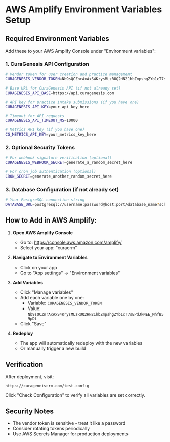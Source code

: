 # AWS Amplify Environment Variables Setup

## Required Environment Variables

Add these to your AWS Amplify Console under "Environment variables":

### 1. CuraGenesis API Configuration

```bash
# Vendor token for user creation and practice management
CURAGENESIS_VENDOR_TOKEN=Nb9sQCZnrAxAxS4KrysMLzRUQ2HN21hbZmpshgZYb1cT7sEPdJkNEE_MhfB59pDt

# Base URL for CuraGenesis API (if not already set)
CURAGENESIS_API_BASE=https://api.curagenesis.com

# API key for practice intake submissions (if you have one)
CURAGENESIS_API_KEY=your_api_key_here

# Timeout for API requests
CURAGENESIS_API_TIMEOUT_MS=10000

# Metrics API key (if you have one)
CG_METRICS_API_KEY=your_metrics_key_here
```

### 2. Optional Security Tokens

```bash
# For webhook signature verification (optional)
CURAGENESIS_WEBHOOK_SECRET=generate_a_random_secret_here

# For cron job authentication (optional)
CRON_SECRET=generate_another_random_secret_here
```

### 3. Database Configuration (if not already set)

```bash
# Your PostgreSQL connection string
DATABASE_URL=postgresql://username:password@host:port/database_name?schema=public
```

## How to Add in AWS Amplify:

1. **Open AWS Amplify Console**
   - Go to: https://console.aws.amazon.com/amplify/
   - Select your app: "curacrm"

2. **Navigate to Environment Variables**
   - Click on your app
   - Go to "App settings" → "Environment variables"

3. **Add Variables**
   - Click "Manage variables"
   - Add each variable one by one:
     - Variable: `CURAGENESIS_VENDOR_TOKEN`
     - Value: `Nb9sQCZnrAxAxS4KrysMLzRUQ2HN21hbZmpshgZYb1cT7sEPdJkNEE_MhfB59pDt`
   - Click "Save"

4. **Redeploy**
   - The app will automatically redeploy with the new variables
   - Or manually trigger a new build

## Verification

After deployment, visit:
```
https://curageneiscrm.com/test-config
```

Click "Check Configuration" to verify all variables are set correctly.

## Security Notes

- The vendor token is sensitive - treat it like a password
- Consider rotating tokens periodically
- Use AWS Secrets Manager for production deployments
